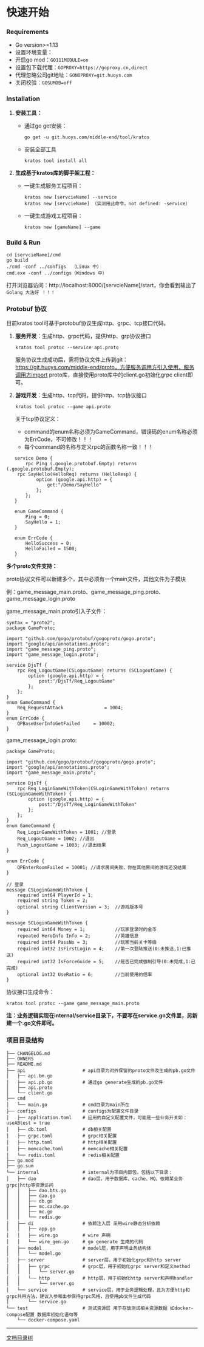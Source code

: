 # 快速开始

### Requirements 

- Go version>=1.13
- 设置环境变量：
- 开启go mod：`GO111MODULE=on`
- 设置包下载代理：`GOPROXY=https://goproxy.cn,direct`
- 代理忽略公司git地址：`GONOPROXY=git.huoys.com`
- 关闭校验：`GOSUMDB=off`



### Installation

1. **安装工具：**

   - 通过go get安装：

     ```
     go get -u git.huoys.com/middle-end/tool/kratos
     ```

   - 安装全部工具

     ```
     kratos tool install all
     ```

2. **生成基于kratos库的脚手架工程：**

   - 一键生成服务工程项目：

     ```
     kratos new [servcieName] --service
     kratos new [servcieName] （实测用此命令，not defined: -service）
     ```

   - 一键生成游戏工程项目：

     ```
     kratos new [gameName] --game
     ```



### Build & Run

```
cd [servcieName]/cmd
go build
./cmd -conf ../configs  （Linux 中）
cmd.exe -conf ../configs（Windows 中）
```

打开浏览器访问：http://localhost:8000/[servcieName]/start，你会看到输出了`Golang 大法好 ！！！`



### Protobuf 协议

目前kratos tool可基于protobuf协议生成http、grpc、tcp接口代码。

1. **服务开发**：生成http、grpc代码，提供http、grp协议接口

   ```
   kratos tool protoc --service api.proto
   ```

   服务协议生成成功后，需将协议文件上传到git：https://git.huoys.com/middle-end/proto，方便服务调用方引入使用，服务调用方import proto库，直接使用proto库中的client.go初始化grpc client即可。

2. **游戏开发**：生成http、tcp代码，提供http、tcp协议接口

   ```
   kratos tool protoc --game api.proto
   ```

   关于tcp协议定义：

   - command的enum名称必须为GameCommand，错误码的enum名称必须为ErrCode，不可修改！！！
   - 每个command的名称与定义rpc的函数名称一致！！！

```
   service Demo {
       rpc Ping (.google.protobuf.Empty) returns (.google.protobuf.Empty);
   	rpc SayHello(HelloReq) returns (HelloResp) {
           option (google.api.http) = {
               get:"/Demo/SayHello"
           };
       };
   }
   
   enum GameCommand {
       Ping = 0;
       SayHello = 1;
   }
   
   enum ErrCode {
       HelloSuccess = 0;
       HelloFailed = 1500;
   }
```

**多个proto文件支持：**

proto协议文件可以新建多个，其中必须有一个main文件，其他文件为子模块

例：game_message_main.proto、game_message_ping.proto、game_message_login.proto

game_message_main.proto引入子文件：

```
syntax = "proto2";
package GameProto;

import "github.com/gogo/protobuf/gogoproto/gogo.proto";
import "google/api/annotations.proto";
import "game_message_ping.proto";
import "game_message_login.proto";

service DjsTf {
	rpc Req_LogoutGame(CSLogoutGame) returns (SCLogoutGame) {
        option (google.api.http) = {
            post:"/DjsTf/Req_LogoutGame"
        };
    };
}
enum GameCommand {
	Req_RequestAttack 				= 1004; 
}
enum ErrCode {
	QPBaseUserInfoGetFailed 	= 10002;
}
```

game_message_login.proto:

```
package GameProto;

import "github.com/gogo/protobuf/gogoproto/gogo.proto";
import "google/api/annotations.proto";
import "game_message_main.proto";

service DjsTf {
	rpc Req_LoginGameWithToken(CSLoginGameWithToken) returns (SCLoginGameWithToken) {
		option (google.api.http) = {
            post:"/DjsTf/Req_LoginGameWithToken"
        };
	};
}
enum GameCommand {
	Req_LoginGameWithToken = 1001; //登录
	Req_LogoutGame = 1002; //退出
	Push_LogoutGame = 1003; //退出结果
}

enum ErrCode {
	QPEnterRoomFailed = 10001; //请求房间失败，你在其他房间的游戏还没结束
}

// 登录
message CSLoginGameWithToken {
	required int64 PlayerId = 1;
	required string Token = 2;
	optional string ClientVersion = 3;	//游戏版本号
}

message SCLoginGameWithToken {
	required int64 Money = 1;			//玩家登录时的金币
	repeated HeroInfo Info = 2;			//英雄信息
	required int64 PassNo = 3;			//玩家当前关卡等级
	required int32 IsFirstLogin = 4;	//第一次登陆推送(0:未推送,1:已推送)
	required int32 IsForceGuide = 5;	//是否已完成强制引导(0:未完成,1:已完成)
	optional int32 UseRatio = 6;		//当前使用的倍率
}
```

协议接口生成命令：

```
kratos tool protoc --game game_message_main.proto
```

**注：业务逻辑实现在internal/service目录下，不要写在service.go文件里，另新建一个.go文件即可。**



### 项目目录结构

```
├── CHANGELOG.md 
├── OWNERS
├── README.md
├── api                     # api目录为对外保留的proto文件及生成的pb.go文件
│   ├── api.bm.go
│   ├── api.pb.go           # 通过go generate生成的pb.go文件
│   ├── api.proto
│   └── client.go
├── cmd
│   └── main.go             # cmd目录为main所在
├── configs                 # configs为配置文件目录
│   ├── application.toml    # 应用的自定义配置文件，可能是一些业务开关如：useABtest = true
│   ├── db.toml             # db相关配置
│   ├── grpc.toml           # grpc相关配置
│   ├── http.toml           # http相关配置
│   ├── memcache.toml       # memcache相关配置
│   └── redis.toml          # redis相关配置
├── go.mod
├── go.sum
└── internal                # internal为项目内部包，包括以下目录：
│   ├── dao                 # dao层，用于数据库、cache、MQ、依赖某业务grpc|http等资源访问
│   │   ├── dao.bts.go
│   │   ├── dao.go
│   │   ├── db.go
│   │   ├── mc.cache.go
│   │   ├── mc.go
│   │   └── redis.go
│   ├── di                  # 依赖注入层 采用wire静态分析依赖
│   │   ├── app.go
│   │   ├── wire.go         # wire 声明
│   │   └── wire_gen.go     # go generate 生成的代码
│   ├── model               # model层，用于声明业务结构体
│   │   └── model.go
│   ├── server              # server层，用于初始化grpc和http server
│   │   ├── grpc            # grpc层，用于初始化grpc server和定义method
│   │   │   └── server.go
│   │   └── http            # http层，用于初始化http server和声明handler
│   │       └── server.go
│   └── service             # service层，用于业务逻辑处理，且为方便http和grpc共用方法，建议入参和出参保持grpc风格，且使用pb文件生成代码
│       └── service.go
└── test                    # 测试资源层 用于存放测试相关资源数据 如docker-compose配置 数据库初始化语句等
    └── docker-compose.yaml
```





-------------

[文档目录树](https://git.huoys.com/middle-end/kratos/blob/master/doc/wiki-cn/summary.md)
